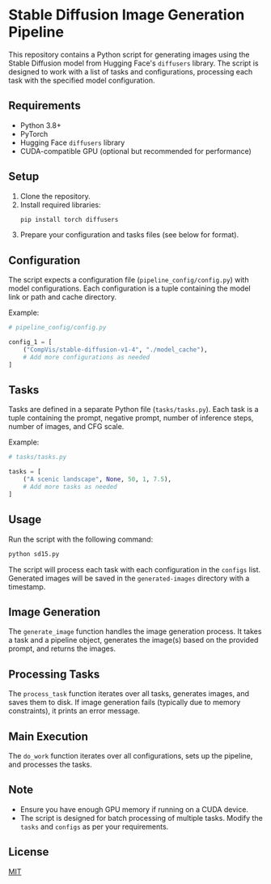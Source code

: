 # Stable Diffusion Image Generation Pipeline

This repository contains a Python script for generating images using the Stable Diffusion model from Hugging Face's `diffusers` library. The script is designed to work with a list of tasks and configurations, processing each task with the specified model configuration.

## Requirements

- Python 3.8+
- PyTorch
- Hugging Face `diffusers` library
- CUDA-compatible GPU (optional but recommended for performance)

## Setup

1. Clone the repository.
2. Install required libraries:
   ```bash
   pip install torch diffusers
   ```
3. Prepare your configuration and tasks files (see below for format).

## Configuration

The script expects a configuration file (`pipeline_config/config.py`) with model configurations. Each configuration is a tuple containing the model link or path and cache directory.

Example:
```python
# pipeline_config/config.py

config_1 = [
    ("CompVis/stable-diffusion-v1-4", "./model_cache"),
    # Add more configurations as needed
]
```

## Tasks

Tasks are defined in a separate Python file (`tasks/tasks.py`). Each task is a tuple containing the prompt, negative prompt, number of inference steps, number of images, and CFG scale.

Example:
```python
# tasks/tasks.py

tasks = [
    ("A scenic landscape", None, 50, 1, 7.5),
    # Add more tasks as needed
]
```

## Usage

Run the script with the following command:
```bash
python sd15.py
```

The script will process each task with each configuration in the `configs` list. Generated images will be saved in the `generated-images` directory with a timestamp.

## Image Generation

The `generate_image` function handles the image generation process. It takes a task and a pipeline object, generates the image(s) based on the provided prompt, and returns the images.

## Processing Tasks

The `process_task` function iterates over all tasks, generates images, and saves them to disk. If image generation fails (typically due to memory constraints), it prints an error message.

## Main Execution

The `do_work` function iterates over all configurations, sets up the pipeline, and processes the tasks.

## Note

- Ensure you have enough GPU memory if running on a CUDA device.
- The script is designed for batch processing of multiple tasks. Modify the `tasks` and `configs` as per your requirements.

## License

[MIT](LICENSE)
